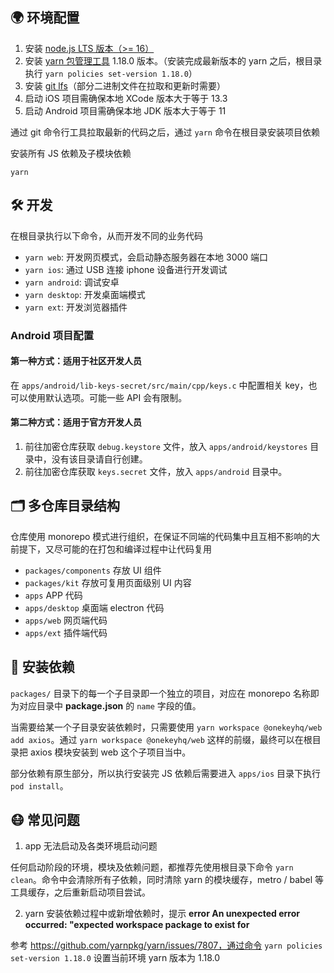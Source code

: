 
## 🌍 环境配置

1. 安装 [node.js LTS 版本（>= 16）](https://nodejs.org/en/)
2. 安装 [yarn 包管理工具](https://yarnpkg.com/) 1.18.0 版本。（安装完成最新版本的 yarn 之后，根目录执行 `yarn policies set-version 1.18.0`）
3. 安装 [git lfs](https://git-lfs.github.com/)（部分二进制文件在拉取和更新时需要）
4. 启动 iOS 项目需确保本地 XCode 版本大于等于 13.3
5. 启动 Android 项目需确保本地 JDK 版本大于等于 11

通过 git 命令行工具拉取最新的代码之后，通过 `yarn` 命令在根目录安装项目依赖

安装所有 JS 依赖及子模块依赖

```
yarn
```

## 🛠 开发

在根目录执行以下命令，从而开发不同的业务代码

- `yarn web`: 开发网页模式，会启动静态服务器在本地 3000 端口
- `yarn ios`: 通过 USB 连接 iphone 设备进行开发调试
- `yarn android`: 调试安卓
- `yarn desktop`: 开发桌面端模式
- `yarn ext`: 开发浏览器插件

### Android 项目配置

#### 第一种方式：适用于社区开发人员

在 `apps/android/lib-keys-secret/src/main/cpp/keys.c` 中配置相关 key，也可以使用默认选项。可能一些 API 会有限制。

#### 第二种方式：适用于官方开发人员

1. 前往加密仓库获取 `debug.keystore` 文件，放入 `apps/android/keystores` 目录中，没有该目录请自行创建。
2. 前往加密仓库获取 `keys.secret` 文件，放入 `apps/android` 目录中。

## 🗂 多仓库目录结构

仓库使用 monorepo 模式进行组织，在保证不同端的代码集中且互相不影响的大前提下，又尽可能的在打包和编译过程中让代码复用

- `packages/components` 存放 UI 组件
- `packages/kit` 存放可复用页面级别 UI 内容
- `apps` APP 代码
- `apps/desktop` 桌面端 electron 代码
- `apps/web` 网页端代码
- `apps/ext` 插件端代码

## 🧲 安装依赖

`packages/` 目录下的每一个子目录即一个独立的项目，对应在 monorepo 名称即为对应目录中 **package.json** 的 `name` 字段的值。

当需要给某一个子目录安装依赖时，只需要使用 `yarn workspace @onekeyhq/web add axios`。通过 `yarn workspace @onekeyhq/web` 这样的前缀，最终可以在根目录把 axios 模块安装到 web 这个子项目当中。

部分依赖有原生部分，所以执行安装完 JS 依赖后需要进入 `apps/ios` 目录下执行 `pod install`。

## 😷 常见问题

1. app 无法启动及各类环境启动问题

任何启动阶段的环境，模块及依赖问题，都推荐先使用根目录下命令 `yarn clean`。命令中会清除所有子依赖，同时清除 yarn 的模块缓存，metro / babel 等工具缓存，之后重新启动项目尝试。

2. yarn 安装依赖过程中或新增依赖时，提示 **error An unexpected error occurred: "expected workspace package to exist for**

参考 https://github.com/yarnpkg/yarn/issues/7807，通过命令 `yarn policies set-version 1.18.0` 设置当前环境 yarn 版本为 1.18.0